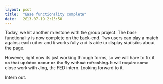 ```yaml
---
layout: post
title:  "Base functionality complete"
date:   2013-07-19 2:16:50
---
```


Today, we hit another milestone with the group project. The base functionality is now complete on the back-end. 
Two users can play a match against each other and it works fully and is able to display statistics about the page.

However, right now its just working through forms, so we will have to fix it so that updates occur on the fly
without refreshing. It will require some close work with Jing, the FED intern. Looking forward to it.

Intern out.
